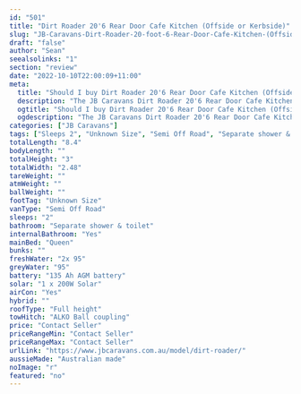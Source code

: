 ```yaml
---
id: "501"
title: "Dirt Roader 20'6 Rear Door Cafe Kitchen (Offside or Kerbside)"
slug: "JB-Caravans-Dirt-Roader-20-foot-6-Rear-Door-Cafe-Kitchen-(Offside-or-Kerbside)"
draft: "false"
author: "Sean"
seealsolinks: "1"
section: "review"
date: "2022-10-10T22:00:09+11:00"
meta:
  title: "Should I buy Dirt Roader 20'6 Rear Door Cafe Kitchen (Offside or Kerbside) by JB Caravans?"
  description: "The JB Caravans Dirt Roader 20'6 Rear Door Cafe Kitchen (Offside or Kerbside) is classed as Semi Off Road, and sleeps 2 people. It is Australian made and comes in at Unknown Size. It generally has Separate shower & toilet."
  ogtitle: "Should I buy Dirt Roader 20'6 Rear Door Cafe Kitchen (Offside or Kerbside) by JB Caravans?"
  ogdescription: "The JB Caravans Dirt Roader 20'6 Rear Door Cafe Kitchen (Offside or Kerbside) is classed as Semi Off Road, and sleeps 2 people. It is Australian made and comes in at Unknown Size. It generally has Separate shower & toilet."
categories: ["JB Caravans"]
tags: ["Sleeps 2", "Unknown Size", "Semi Off Road", "Separate shower & toilet", "Full height", "Price Unknown"]
totalLength: "8.4"
bodyLength: ""
totalHeight: "3"
totalWidth: "2.48"
tareWeight: ""
atmWeight: ""
ballWeight: ""
footTag: "Unknown Size"
vanType: "Semi Off Road"
sleeps: "2"
bathroom: "Separate shower & toilet"
internalBathroom: "Yes"
mainBed: "Queen"
bunks: ""
freshWater: "2x 95"
greyWater: "95"
battery: "135 Ah AGM battery"
solar: "1 x 200W Solar"
airCon: "Yes"
hybrid: ""
roofType: "Full height"
towHitch: "ALKO Ball coupling"
price: "Contact Seller"
priceRangeMin: "Contact Seller"
priceRangeMax: "Contact Seller"
urlLink: "https://www.jbcaravans.com.au/model/dirt-roader/"
aussieMade: "Australian made"
noImage: "r"
featured: "no"
---
```

